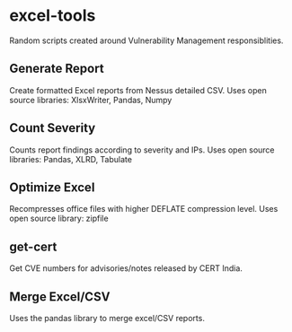 # excel-tools

Random scripts created around Vulnerability Management responsiblities.

## Generate Report

Create formatted Excel reports from Nessus detailed CSV.
Uses open source libraries: XlsxWriter, Pandas, Numpy

## Count Severity

Counts report findings according to severity and IPs.
Uses open source libraries: Pandas, XLRD, Tabulate

## Optimize Excel

Recompresses office files with higher DEFLATE compression level.
Uses open source library: zipfile

## get-cert

Get CVE numbers for advisories/notes released by CERT India.

## Merge Excel/CSV

Uses the pandas library to merge excel/CSV reports.
